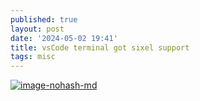 ```yaml
---
published: true
layout: post
date: '2024-05-02 19:41'
title: vsCode terminal got sixel support
tags: misc 
---
```

[![image-nohash-md](https://i.imgur.com/cesJ4FBl.png)](https://i.imgur.com/cesJ4FB.png)
